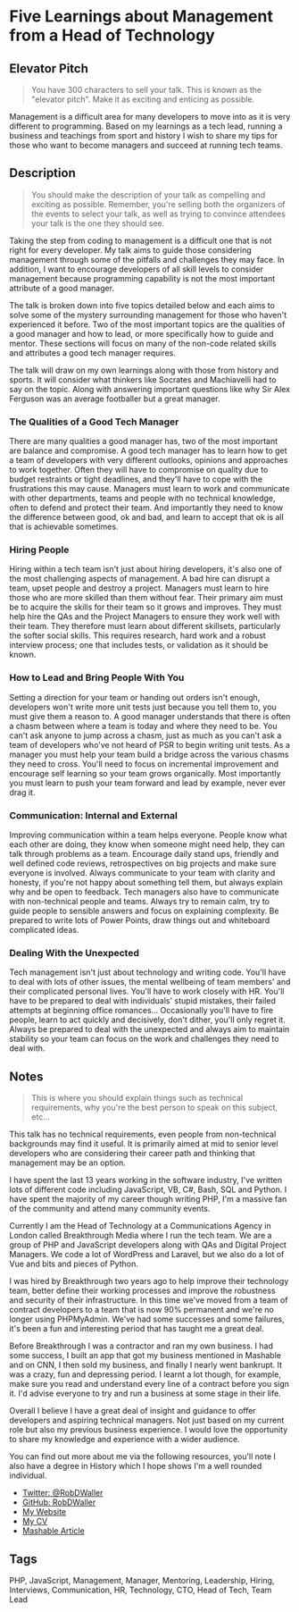 # Five Learnings about Management from a Head of Technology

## Elevator Pitch
> You have 300 characters to sell your talk. This is known as the "elevator pitch". Make it as exciting and enticing as possible.

Management is a difficult area for many developers to move into as it is very different to programming. Based on my learnings as a tech lead, running a business and teachings from sport and history I wish to share my tips for those who want to become managers and succeed at running tech teams.

## Description
> You should make the description of your talk as compelling and exciting as possible. Remember, you're selling both the organizers of the events to select your talk, as well as trying to convince attendees your talk is the one they should see.

Taking the step from coding to management is a difficult one that is not right for every developer. My talk aims to guide those considering management through some of the pitfalls and challenges they may face. In addition, I want to encourage developers of all skill levels to consider management because programming capability is not the most important attribute of a good manager.  

The talk is broken down into five topics detailed below and each aims to solve some of the mystery surrounding management for those who haven't experienced it before. Two of the most important topics are the qualities of a good manager and how to lead, or more specifically how to guide and mentor. These sections will focus on many of the non-code related skills and attributes a good tech manager requires.

The talk will draw on my own learnings along with those from history and sports. It will consider what thinkers like Socrates and Machiavelli had to say on the topic. Along with answering important questions like why Sir Alex Ferguson was an average footballer but a great manager.   

### The Qualities of a Good Tech Manager
There are many qualities a good manager has, two of the most important are balance and compromise. A good tech manager has to learn how to get a team of developers with very different outlooks, opinions and approaches to work together. Often they will have to compromise on quality due to budget restraints or tight deadlines, and they'll have to cope with the frustrations this may cause. Managers must learn to work and communicate with other departments, teams and people with no technical knowledge, often to defend and protect their team. And importantly they need to know the difference between good, ok and bad, and learn to accept that ok is all that is achievable sometimes.

### Hiring People
Hiring within a tech team isn't just about hiring developers, it's also one of the most challenging aspects of management. A bad hire can disrupt a team, upset people and destroy a project. Managers must learn to hire those who are more skilled than them without fear. Their primary aim must be to acquire the skills for their team so it grows and improves. They must help hire the QAs and the Project Managers to ensure they work well with their team. They therefore must learn about different skillsets, particularly the softer social skills. This requires research, hard work and a robust interview process; one that includes tests, or validation as it should be known.

### How to Lead and Bring People With You
Setting a direction for your team or handing out orders isn't enough, developers won't write more unit tests just because you tell them to, you must give them a reason to. A good manager understands that there is often a chasm between where a team is today and where they need to be. You can't ask anyone to jump across a chasm, just as much as you can't ask a team of developers who've not heard of PSR to begin writing unit tests. As a manager you must help your team build a bridge across the various chasms they need to cross. You'll need to focus on incremental improvement and encourage self learning so your team grows organically. Most importantly you must learn to push your team forward and lead by example, never ever drag it.

### Communication: Internal and External
Improving communication within a team helps everyone. People know what each other are doing, they know when someone might need help, they can talk through problems as a team. Encourage daily stand ups, friendly and well defined code reviews, retrospectives on big projects and make sure everyone is involved. Always communicate to your team with clarity and honesty, if you're not happy about something tell them, but always explain why and be open to feedback. Tech managers also have to communicate with non-technical people and teams. Always try to remain calm, try to guide people to sensible answers and focus on explaining complexity. Be prepared to write lots of Power Points, draw things out and whiteboard complicated ideas.       

### Dealing With the Unexpected
Tech management isn't just about technology and writing code. You'll have to deal with lots of other issues, the mental wellbeing of team members' and their complicated personal lives. You'll have to work closely with HR. You'll have to be prepared to deal with individuals' stupid mistakes, their failed attempts at beginning office romances... Occasionally you'll have to fire people, learn to act quickly and decisively, don't dither, you'll only regret it. Always be prepared to deal with the unexpected and always aim to maintain stability so your team can focus on the work and challenges they need to deal with.

## Notes
> This is where you should explain things such as technical requirements, why you're the best person to speak on this subject, etc...

This talk has no technical requirements, even people from non-technical backgrounds may find it useful. It is primarily aimed at mid to senior level developers who are considering their career path and thinking that management may be an option.

I have spent the last 13 years working in the software industry, I've written lots of different code including JavaScript, VB, C#, Bash, SQL and Python. I have spent the majority of my career though writing PHP, I'm a massive fan of the community and attend many community events.

Currently I am the Head of Technology at a Communications Agency in London called Breakthrough Media where I run the tech team. We are a group of PHP and JavaScript developers along with QAs and Digital Project Managers. We code a lot of WordPress and Laravel, but we also do a lot of Vue and bits and pieces of Python.

I was hired by Breakthrough two years ago to help improve their technology team, better define their working processes and improve the robustness and security of their infrastructure. In this time we've moved from a team of contract developers to a team that is now 90% permanent and we're no longer using PHPMyAdmin. We've had some successes and some failures, it's been a fun and interesting period that has taught me a great deal.

Before Breakthrough I was a contractor and ran my own business. I had some success, I built an app that got my business mentioned in Mashable and on CNN, I then sold my business, and finally I nearly went bankrupt. It was a crazy, fun and depressing period. I learnt a lot though, for example, make sure you read and understand every line of a contract before you sign it. I'd advise everyone to try and run a business at some stage in their life.

Overall I believe I have a great deal of insight and guidance to offer developers and aspiring technical managers. Not just based on my current role but also my previous business experience. I would love the opportunity to share my knowledge and experience with a wider audience.

You can find out more about me via the following resources, you'll note I also have a degree in History which I hope shows I'm a well rounded individual.

- [Twitter: @RobDWaller](https://twitter.com/RobDWaller)
- [GitHub: RobDWaller](https://github.com/RobDWaller)
- [My Website](http://rbrt.wllr.info)
- [My CV](http://rbrt.wllr.info/cv.pdf)
- [Mashable Article](http://mashable.com/2012/08/22/twitter-facebook-fake-followers/#xnoXNq_g6OqQ)

## Tags
PHP, JavaScript, Management, Manager, Mentoring, Leadership, Hiring, Interviews, Communication, HR, Technology, CTO, Head of Tech, Team Lead
